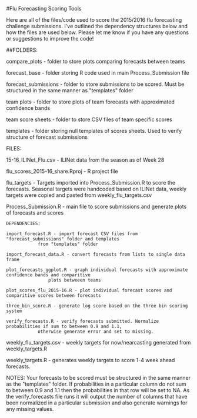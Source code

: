 #Flu Forecasting Scoring Tools

Here are all of the files/code used to score the 2015/2016 flu forecasting challenge submissions. I've outlined the dependency structures below and how the files are used below. Please let me know if you have any questions or suggestions to improve the code!

##FOLDERS:

compare_plots - folder to store plots comparing forecasts between teams

forecast_base - folder storing R code used in main Process_Submission file

forecast_submissions - folder to store submissions to be scored. Must be structured in the same manner as 
	"templates" folder

team plots - folder to store plots of team forecasts with approximated confidence bands

team score sheets - folder to store CSV files of team specific scores

templates - folder storing null templates of scores sheets. Used to verify structure of forecast submissions


FILES: 

15-16_ILINet_Flu.csv - ILINet data from the season as of Week 28

flu_scores_2015-16_share.Rproj - R project file

flu_targets - Targets imported into Process_Submission.R to score the forecasts. Seasonal targets were handcoded
		based on ILINet data, weekly targets were copied and pasted from weekly_flu_targets.csv

Process_Submission.R - main file to score submissions and generate plots of forecasts and scores
	
	DEPENDENCIES:
	
	import_forecast.R - import forecast CSV files from "forecast_submissions" folder and templates
			 	from "templates" folder

	import_forecast_data.R - convert forecasts from lists to single data frame

	plot_forecasts_ggplot.R - graph individual forecasts with approximate confidence bands and comparitive
					plots betweeen teams

	plot_scores_flu_2015-16.R - plot individual forecast scores and comparitive scores between forecasts 

	three_bin_score.R - generate log score based on the three bin scoring system

	verify_forecasts.R - verify forecasts submitted. Normalize probabilities if sum to between 0.9 and 1.1,
				otherwise generate error and set to missing.

weekly_flu_targets.csv - weekly targets for now/nearcasting generated from weekly_targets.R

weekly_targets.R - generates weekly targets to score 1-4 week ahead forecasts.


NOTES:
Your forecasts to be scored must be structured in the same manner as the "templates" folder. If probabilities
in a particular column do not sum to between 0.9 and 1.1 then the probabilities in that row will be set to NA. 
As the verify_forecasts file runs it will output the number of columns that have been normalized in a particular
submission and also generate warnings for any missing values. 

